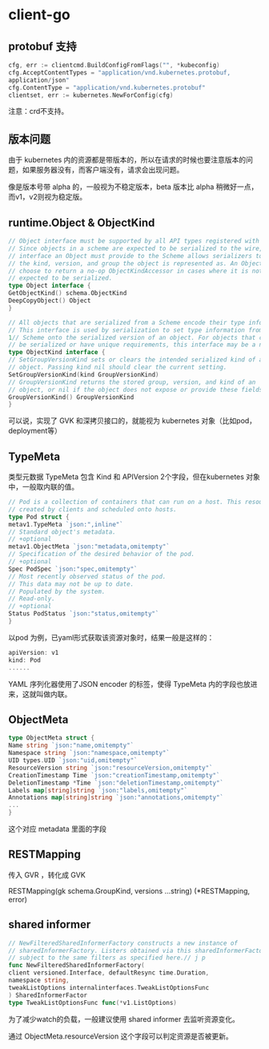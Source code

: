 
# client-go

## protobuf 支持

```go
cfg, err := clientcmd.BuildConfigFromFlags("", *kubeconfig)
cfg.AcceptContentTypes = "application/vnd.kubernetes.protobuf,
application/json"
cfg.ContentType = "application/vnd.kubernetes.protobuf"
clientset, err := kubernetes.NewForConfig(cfg)
```

注意：crd不支持。

## 版本问题

由于 kubernetes 内的资源都是带版本的，所以在请求的时候也要注意版本的问题，如果服务器没有，而客户端没有，请求会出现问题。

像是版本号带 alpha 的，一般视为不稳定版本，beta 版本比 alpha 稍微好一点，而v1，v2则视为稳定版。

## runtime.Object & ObjectKind

```go
// Object interface must be supported by all API types registered with Scheme.
// Since objects in a scheme are expected to be serialized to the wire, the
// interface an Object must provide to the Scheme allows serializers to set
// the kind, version, and group the object is represented as. An Object may
// choose to return a no-op ObjectKindAccessor in cases where it is not
// expected to be serialized.
type Object interface {
GetObjectKind() schema.ObjectKind
DeepCopyObject() Object
}

// All objects that are serialized from a Scheme encode their type information.
// This interface is used by serialization to set type information from the
1// Scheme onto the serialized version of an object. For objects that cannot
// be serialized or have unique requirements, this interface may be a no-op.
type ObjectKind interface {
// SetGroupVersionKind sets or clears the intended serialized kind of an
// object. Passing kind nil should clear the current setting.
SetGroupVersionKind(kind GroupVersionKind)
// GroupVersionKind returns the stored group, version, and kind of an
// object, or nil if the object does not expose or provide these fields.
GroupVersionKind() GroupVersionKind
}
```

可以说，实现了 GVK 和深拷贝接口的，就能视为 kubernetes 对象（比如pod，deployment等）

## TypeMeta

类型元数据 TypeMeta 包含 Kind 和 APIVersion 2个字段，但在kubernetes 对象中，一般取内联的值。

```go
// Pod is a collection of containers that can run on a host. This resource is
// created by clients and scheduled onto hosts.
type Pod struct {
metav1.TypeMeta `json:",inline"`
// Standard object's metadata.
// +optional
metav1.ObjectMeta `json:"metadata,omitempty"`
// Specification of the desired behavior of the pod.
// +optional
Spec PodSpec `json:"spec,omitempty"`
// Most recently observed status of the pod.
// This data may not be up to date.
// Populated by the system.
// Read-only.
// +optional
Status PodStatus `json:"status,omitempty"`
}
```

以pod 为例，已yaml形式获取该资源对象时，结果一般是这样的：

```go
apiVersion: v1
kind: Pod
......
```
YAML 序列化器使用了JSON encoder 的标签，使得 TypeMeta 内的字段也放进来，这就叫做内联。

## ObjectMeta

```go
type ObjectMeta struct {
Name string `json:"name,omitempty"`
Namespace string `json:"namespace,omitempty"`
UID types.UID `json:"uid,omitempty"`
ResourceVersion string `json:"resourceVersion,omitempty"`
CreationTimestamp Time `json:"creationTimestamp,omitempty"`
DeletionTimestamp *Time `json:"deletionTimestamp,omitempty"`
Labels map[string]string `json:"labels,omitempty"`
Annotations map[string]string `json:"annotations,omitempty"`
...
}
```

这个对应 metadata 里面的字段

## RESTMapping

传入 GVR ，转化成 GVK

RESTMapping(gk schema.GroupKind, versions ...string) (*RESTMapping, error)

## shared informer

```go
// NewFilteredSharedInformerFactory constructs a new instance of
// sharedInformerFactory. Listers obtained via this sharedInformerFactory will be
// subject to the same filters as specified here.// j p
func NewFilteredSharedInformerFactory(
client versioned.Interface, defaultResync time.Duration,
namespace string,
tweakListOptions internalinterfaces.TweakListOptionsFunc
) SharedInformerFactor
type TweakListOptionsFunc func(*v1.ListOptions)
```

为了减少watch的负载，一般建议使用 shared informer 去监听资源变化。

通过 ObjectMeta.resourceVersion 这个字段可以判定资源是否被更新。

